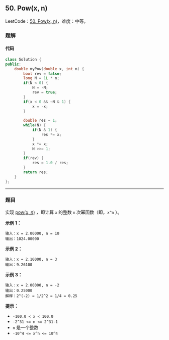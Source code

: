 ## 50. Pow(x, n)

LeetCode：[50. Pow(x, n)](https://leetcode.cn/problems/powx-n/)，难度：中等。

### 题解

#### 代码

```c++
class Solution {
public:
    double myPow(double x, int n) {
        bool rev = false;
        long N = 1L * n;
        if(N < 0) {
            N = -N;
            rev = true;    
        }
        if(x < 0 && ~N & 1) {
            x = -x;
        }
        
        double res = 1;
        while(N) {
            if(N & 1) {
                res *= x;
            }
            x *= x;
            N >>= 1;
        }
        if(rev) {
            res = 1.0 / res;
        }
        return res;
    }
};
```



---



### 题目

实现 [pow(*x*, *n*)](https://www.cplusplus.com/reference/valarray/pow/) ，即计算 `x` 的整数 `n` 次幂函数（即，`x^n` ）。

 

**示例 1：**

```
输入：x = 2.00000, n = 10
输出：1024.00000
```

**示例 2：**

```
输入：x = 2.10000, n = 3
输出：9.26100
```

**示例 3：**

```
输入：x = 2.00000, n = -2
输出：0.25000
解释：2^(-2) = 1/2^2 = 1/4 = 0.25
```

 

**提示：**

- `-100.0 < x < 100.0`
- `-2^31 <= n <= 2^31-1`
- `n` 是一个整数
- `-10^4 <= x^n <= 10^4`



